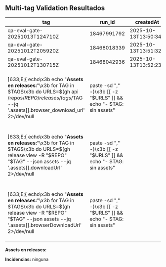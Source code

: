 ## Multi-tag Validation  Resultados

tag | run_id | createdAt | conclusion
--- | --- | --- | ---
qa-eval-gate-20251013T124710Z | 18467991792 | 2025-10-13T13:50:34Z | success
qa-eval-gate-20251012T205920Z | 18468018339 | 2025-10-13T13:51:32Z | success
qa-eval-gate-20251012T130715Z | 18468042936 | 2025-10-13T13:52:23Z | success
]633;E;{ echo\x3b echo "**Assets en releases:**"\x3b for TAG in $TAGS\x3b do URLS=$(gh api /repos/$REPO/releases/tags/$TAG --jq '.assets[].browser_download_url' 2>/dev/null | paste -sd "," -)\x3b [[ -z "$URLS" ]] && echo "- $TAG: sin assets" || echo "- $TAG: $URLS"\x3b done\x3b echo\x3b echo "**Incidencias:**"\x3b [[ -s incidencias.txt ]] && cat incidencias.txt || echo "ninguna"\x3b } >> validation-results.md;ee8cbc9e-5160-411d-9c36-7ab6d9fde8ab]633;C
]633;E;{   echo\x3b echo "**Assets en releases:**"\x3b   for TAG in $TAGS\x3b do     URLS=$(gh release view -R "$REPO" "$TAG" --json assets --jq '.assets[].downloadUrl' 2>/dev/null | paste -sd "," -)\x3b     [[ -z "$URLS" ]] && echo "- $TAG: sin assets" || echo "- $TAG: $URLS"\x3b   done\x3b   echo\x3b echo "**Incidencias:**"\x3b   [[ -s incidencias.txt ]] && cat incidencias.txt || echo "ninguna"\x3b } >> validation-results.md;90bdd4b1-63f2-492e-97f6-44f78a2f751b]633;C
]633;E;{   echo\x3b echo "**Assets en releases:**"\x3b   for TAG in $TAGS\x3b do     URLS=$(gh release view -R "$REPO" "$TAG" --json assets --jq '.assets[].browserDownloadUrl' 2>/dev/null | paste -sd "," -)\x3b     [[ -z "$URLS" ]] && echo "- $TAG: sin assets" || echo "- $TAG: $URLS"\x3b   done\x3b   echo\x3b echo "**Incidencias:**"\x3b   [[ -s incidencias.txt ]] && cat incidencias.txt || echo "ninguna"\x3b } >> validation-results.md;f30e1d15-1d46-490b-a212-569c08759af4]633;C

**Assets en releases:**

**Incidencias:**
ninguna
